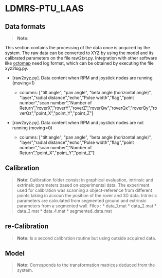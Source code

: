 # **LDMRS-PTU_LAAS**

## Data formats
> **Note:**

This section contains the processing of the data once is acquired by the system. The raw data can be converted to XYZ by using the model and its calibrated parameters on the file <i class="icon-file"></i> raw2txt.py. Integration with other software like [octomap](https://github.com/OctoMap/octomap/wiki/Importing-Data-into-OctoMap) need log format, which can be obtained by executing the file <i class="icon-file"></i> xyz2log.py.

* [raw2xyz.py]. Data content when RPM and joystick nodes are running (moving=1)
    * columns: ["tilt angle", "pan angle", "beta angle (horizontal angle)", "layer","radial distance","echo","Pulse width","flag","point number","scan number","Number of Return","roverX","roverY","roverZ","roverQw","roverQx","roverQy","roverQz","point_X","point_Y","point_Z"]

* [raw2xyz.py]. Data content when RPM and joystick nodes are not running (moving=0)
    * columns: ["tilt angle", "pan angle", "beta angle (horizontal angle)", "layer","radial distance","echo","Pulse width","flag","point number","scan number","Number of Return","point_X","point_Y","point_Z"]


## Calibration
> **Note:**
Calibration folder consist in graphical evaluation, intrinsic and extrinsic parameters based on experimental data. The experiment used for calibration was scanning a object-reference from different points taking in accoun the position of the rover and 3D data. Intrinsic parameters are calculated from segmented ground and extrinsic parameters from a segmented wall.
> Files <i class="icon-file"></i>:
    * data_1.mat
    * data_2.mat
    * data_3.mat
    * data_4.mat
    * segmented_data.mat

## re-Calibration
> **Note:**
Is a second calibration routine but using outside acquired data.

## Model
> **Note:**
Corresponds to the transformation matrices deduced from the system.
